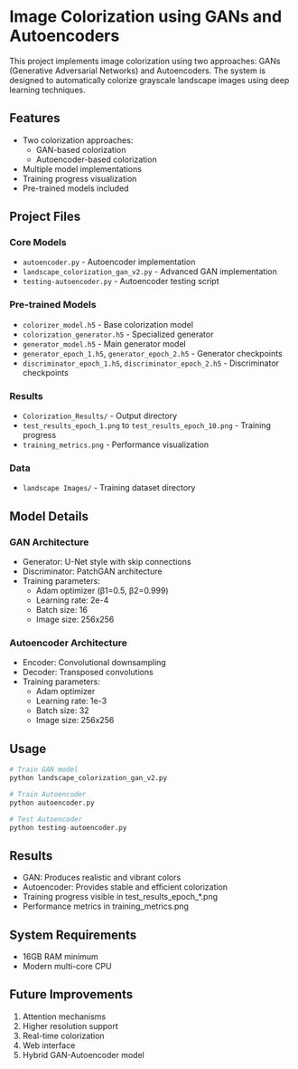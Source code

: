 # Image Colorization using GANs and Autoencoders

This project implements image colorization using two approaches: GANs (Generative Adversarial Networks) and Autoencoders. The system is designed to automatically colorize grayscale landscape images using deep learning techniques.

## Features

- Two colorization approaches:
  - GAN-based colorization
  - Autoencoder-based colorization
- Multiple model implementations
- Training progress visualization
- Pre-trained models included

## Project Files

### Core Models
- `autoencoder.py` - Autoencoder implementation
- `landscape_colorization_gan_v2.py` - Advanced GAN implementation
- `testing-autoencoder.py` - Autoencoder testing script

### Pre-trained Models
- `colorizer_model.h5` - Base colorization model
- `colorization_generator.h5` - Specialized generator
- `generator_model.h5` - Main generator model
- `generator_epoch_1.h5`, `generator_epoch_2.h5` - Generator checkpoints
- `discriminator_epoch_1.h5`, `discriminator_epoch_2.h5` - Discriminator checkpoints

### Results
- `Colorization_Results/` - Output directory
- `test_results_epoch_1.png` to `test_results_epoch_10.png` - Training progress
- `training_metrics.png` - Performance visualization

### Data
- `landscape Images/` - Training dataset directory

## Model Details

### GAN Architecture
- Generator: U-Net style with skip connections
- Discriminator: PatchGAN architecture
- Training parameters:
  - Adam optimizer (β1=0.5, β2=0.999)
  - Learning rate: 2e-4
  - Batch size: 16
  - Image size: 256x256

### Autoencoder Architecture
- Encoder: Convolutional downsampling
- Decoder: Transposed convolutions
- Training parameters:
  - Adam optimizer
  - Learning rate: 1e-3
  - Batch size: 32
  - Image size: 256x256

## Usage

```python
# Train GAN model
python landscape_colorization_gan_v2.py

# Train Autoencoder
python autoencoder.py

# Test Autoencoder
python testing-autoencoder.py
```

## Results

- GAN: Produces realistic and vibrant colors
- Autoencoder: Provides stable and efficient colorization
- Training progress visible in test_results_epoch_*.png
- Performance metrics in training_metrics.png

## System Requirements

- 16GB RAM minimum
- Modern multi-core CPU

## Future Improvements

1. Attention mechanisms
2. Higher resolution support
3. Real-time colorization
4. Web interface
5. Hybrid GAN-Autoencoder model

